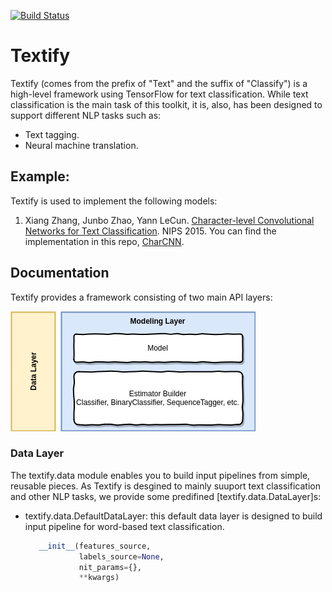 [![Build Status](https://travis-ci.org/mhjabreel/Textify.svg?branch=master)](https://travis-ci.org/mhjabreel/Textify) 

# Textify

Textify (comes from the prefix of "Text" and the suffix of "Classify") is a high-level framework using TensorFlow for text classification. While text classification is the main task of this toolkit, it is, also, has been designed to support different NLP tasks such as:

   * Text tagging.
   * Neural machine translation.


## Example:
Textify is used to implement the following models:
1. Xiang Zhang, Junbo Zhao, Yann LeCun. [Character-level Convolutional Networks for Text Classification](http://arxiv.org/abs/1509.01626). NIPS 2015. You can find the implementation in this repo, [CharCNN](https://github.com/mhjabreel/CharCNN/).

## Documentation

Textify provides a framework consisting of two main API layers:

![Alt text](imgs/textify.png?raw=true "Textify framework.")

### Data Layer

The textify.data module enables you to build input pipelines from simple, reusable pieces. As Textify is desgined to mainly suuport text classification and other NLP tasks, we provide some predifined [textify.data.DataLayer]s:

   * textify.data.DefaultDataLayer: this default data layer is designed to build input pipeline for word-based text classification. 
      ```python
         __init__(features_source,
                  labels_source=None,
                  nit_params={},
                  **kwargs)
      ```


